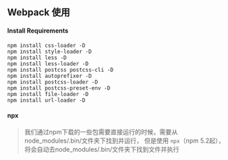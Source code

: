 ## Webpack 使用
#### Install Requirements
```shell 
npm install css-loader -D
npm install style-loader -D
npm install less -D
npm install less-loader -D
npm install postcss postcss-cli -D
npm install autoprefixer -D
npm install postcss-loader -D
npm install postcss-preset-env -D
npm install file-loader -D
npm install url-loader -D
```
#### npx
> 我们通过npm下载的一些包需要直接运行的时候，需要从node_modules/.bin/文件夹下找到并运行，
> 但是使用 `npx`（npm 5.2起），将会自动去node_modules/.bin/文件夹下找到文件并执行